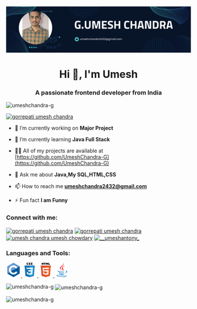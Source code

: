 ![logo](https://github.com/UmeshChandra-G/UmeshChandra-G/blob/main/Banner.jpg)

<h1 align="center">Hi 👋, I'm Umesh</h1>
<h3 align="center">A passionate frontend developer from India</h3>

<p align="left"> <img src="https://komarev.com/ghpvc/?username=umeshchandra-g&label=Profile%20views&color=0e75b6&style=flat" alt="umeshchandra-g" /> </p>

<p align="left"> <a href="https://twitter.com/gorrepati umesh chandra" target="blank"><img src="https://img.shields.io/twitter/follow/gorrepati umesh chandra?logo=twitter&style=for-the-badge" alt="gorrepati umesh chandra" /></a> </p>

- 🔭 I’m currently working on **Major Project**

- 🌱 I’m currently learning **Java Full Stack**

- 👨‍💻 All of my projects are available at [https://github.com/UmeshChandra-G](https://github.com/UmeshChandra-G)

- 💬 Ask me about **Java,My SQL,HTML,CSS**

- 📫 How to reach me **umeshchandra2432@gmail.com**

- ⚡ Fun fact **I am Funny**

<h3 align="left">Connect with me:</h3>
<p align="left">
<a href="https://x.com/Umesh_ummu_?t=kl_XGYNJc4VC5DLNgN2hIg&s=09" target="blank"><img align="center" src="https://raw.githubusercontent.com/rahuldkjain/github-profile-readme-generator/master/src/images/icons/Social/twitter.svg" alt="gorrepati umesh chandra" height="30" width="40" /></a>
<a href="https://www.linkedin.com/in/gorrepati-umesh-chandra-713579247" target="blank"><img align="center" src="https://raw.githubusercontent.com/rahuldkjain/github-profile-readme-generator/master/src/images/icons/Social/linked-in-alt.svg" alt="gorrepati umesh chandra" height="30" width="40" /></a>
<a href="https://www.facebook.com/share/W6vu3EZaiTjSP24R/?mibextid=qi2Omg" target="blank"><img align="center" src="https://raw.githubusercontent.com/rahuldkjain/github-profile-readme-generator/master/src/images/icons/Social/facebook.svg" alt="umesh chandra umesh chowdary" height="30" width="40" /></a>
<a href="https://www.instagram.com/invites/contact/?i=1d9qv2xqkx3ft&utm_content=3nups3r" target="blank"><img align="center" src="https://raw.githubusercontent.com/rahuldkjain/github-profile-readme-generator/master/src/images/icons/Social/instagram.svg" alt="__umeshantony_" height="30" width="40" /></a>
</p>

<h3 align="left">Languages and Tools:</h3>
<p align="left"> <a href="https://www.cprogramming.com/" target="_blank" rel="noreferrer"> <img src="https://raw.githubusercontent.com/devicons/devicon/master/icons/c/c-original.svg" alt="c" width="40" height="40"/> </a> <a href="https://www.w3schools.com/css/" target="_blank" rel="noreferrer"> <img src="https://raw.githubusercontent.com/devicons/devicon/master/icons/css3/css3-original-wordmark.svg" alt="css3" width="40" height="40"/> </a> <a href="https://www.w3.org/html/" target="_blank" rel="noreferrer"> <img src="https://raw.githubusercontent.com/devicons/devicon/master/icons/html5/html5-original-wordmark.svg" alt="html5" width="40" height="40"/> </a> <a href="https://www.java.com" target="_blank" rel="noreferrer"> <img src="https://raw.githubusercontent.com/devicons/devicon/master/icons/java/java-original.svg" alt="java" width="40" height="40"/> </a> </p>

<p><img align="left" src="https://github-readme-stats.vercel.app/api/top-langs?username=umeshchandra-g&show_icons=true&locale=en&layout=compact" alt="umeshchandra-g" /></p>

<p>&nbsp;<img align="center" src="https://github-readme-stats.vercel.app/api?username=umeshchandra-g&show_icons=true&locale=en" alt="umeshchandra-g" /></p>

<p><img align="center" src="https://github-readme-streak-stats.herokuapp.com/?user=umeshchandra-g&" alt="umeshchandra-g" /></p>

